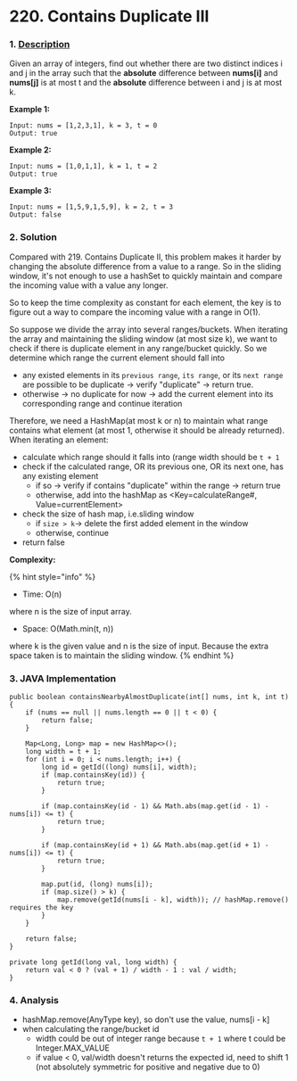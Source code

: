 # 220. Contains Duplicate III

### 1. [Description](https://leetcode.com/problems/contains-duplicate-iii/description/)

Given an array of integers, find out whether there are two distinct indices i and j in the array such that the **absolute** difference between **nums\[i\]** and **nums\[j\]** is at most t and the **absolute** difference between i and j is at most k.

**Example 1:**

```text
Input: nums = [1,2,3,1], k = 3, t = 0
Output: true
```

**Example 2:**

```text
Input: nums = [1,0,1,1], k = 1, t = 2
Output: true
```

**Example 3:**

```text
Input: nums = [1,5,9,1,5,9], k = 2, t = 3
Output: false
```



### 2. Solution

Compared with 219. Contains Duplicate II, this problem makes it harder by changing the absolute difference from a value to a range. So in the sliding window, it's not enough to use a hashSet to quickly maintain and compare the incoming value with a value any longer.

So to keep the time complexity as constant for each element, the key is to figure out a way to compare the incoming value with a range in O\(1\). 

So suppose we divide the array into several ranges/buckets. When iterating the array and maintaining the sliding window \(at most size k\), we want to check if there is duplicate element in any range/bucket quickly. So we determine which range the current element should fall into

* any existed elements in its `previous range`, `its range`, or its `next range` are possible to be duplicate -&gt; verify "duplicate" -&gt; return true. 
* otherwise -&gt; no duplicate for now -&gt; add the current element into its corresponding range and continue iteration

Therefore, we need a HashMap\(at most k or n\) to maintain what range contains what element \(at most 1, otherwise it should be already returned\). When iterating an element:

* calculate which range should it falls into \(range width should be `t + 1`
* check if the calculated range, OR its previous one, OR its next one, has any existing element
  * if so -&gt; verify if contains "duplicate" within the range -&gt; return true
  * otherwise, add into the hashMap as &lt;Key=calculateRange\#, Value=currentElement&gt;
* check the size of hash map, i.e.sliding window
  * if `size > k`-&gt; delete the first added element in the window
  * otherwise, continue
* return false

**Complexity:**

{% hint style="info" %}
* Time: O\(n\)  

where n is the size of input array. 

* Space: O\(Math.min\(t, n\)\) 

where k is the given value and n is the size of input. Because the extra space taken is to maintain the sliding window.
{% endhint %}



### 3. JAVA Implementation

```text
public boolean containsNearbyAlmostDuplicate(int[] nums, int k, int t) {
    if (nums == null || nums.length == 0 || t < 0) {
        return false;
    }
    
    Map<Long, Long> map = new HashMap<>();
    long width = t + 1;
    for (int i = 0; i < nums.length; i++) {
        long id = getId((long) nums[i], width);
        if (map.containsKey(id)) {
            return true;
        }
        
        if (map.containsKey(id - 1) && Math.abs(map.get(id - 1) - nums[i]) <= t) {
            return true;
        }
        
        if (map.containsKey(id + 1) && Math.abs(map.get(id + 1) - nums[i]) <= t) {
            return true;
        }
        
        map.put(id, (long) nums[i]);
        if (map.size() > k) {
            map.remove(getId(nums[i - k], width)); // hashMap.remove() requires the key
        }
    }    
    
    return false;
}

private long getId(long val, long width) {
    return val < 0 ? (val + 1) / width - 1 : val / width;
}
```



### 4. Analysis

* hashMap.remove\(AnyType key\), so don't use the value, nums\[i - k\]
* when calculating the range/bucket id 
  * width could be out of integer range because  `t + 1` where t could be Integer.MAX\_VALUE
  * if value &lt; 0, val/width doesn't returns the expected id, need to shift 1 \(not absolutely symmetric for positive and negative due to 0\)

